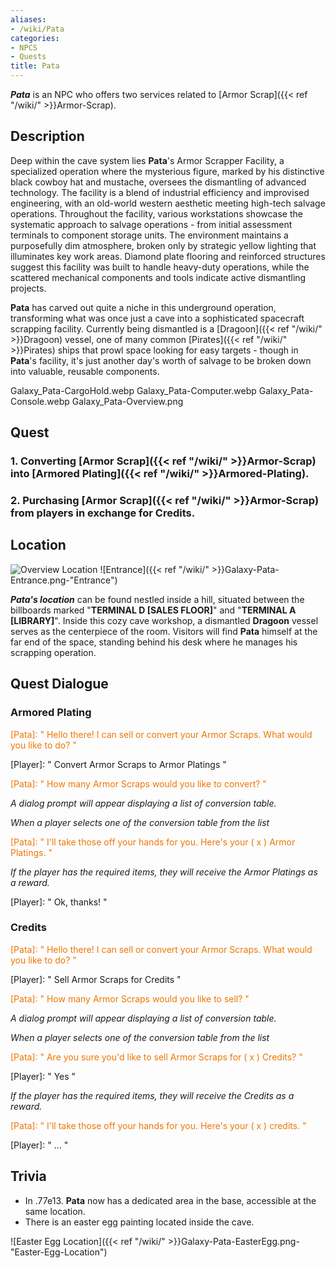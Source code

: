 ```yaml
---
aliases:
- /wiki/Pata
categories:
- NPCS
- Quests
title: Pata
---
```


**_Pata_** is an NPC who offers two services related to [Armor Scrap]({{< ref "/wiki/" >}}Armor-Scrap).

## Description

Deep within the cave system lies **Pata**'s Armor Scrapper Facility, a specialized operation where the mysterious figure, marked by his distinctive black cowboy hat and mustache, oversees the dismantling of advanced technology. The facility is a blend of industrial efficiency and improvised engineering, with an old-world western aesthetic meeting high-tech salvage operations. Throughout the facility, various workstations showcase the systematic approach to salvage operations - from initial assessment terminals to component storage units. The environment maintains a purposefully dim atmosphere, broken only by strategic yellow lighting that illuminates key work areas. Diamond plate flooring and reinforced structures suggest this facility was built to handle heavy-duty operations, while the scattered mechanical components and tools indicate active dismantling projects.

**Pata** has carved out quite a niche in this underground operation, transforming what was once just a cave into a sophisticated spacecraft scrapping facility. Currently being dismantled is a [Dragoon]({{< ref "/wiki/" >}}Dragoon) vessel, one of many common [Pirates]({{< ref "/wiki/" >}}Pirates) ships that prowl space looking for easy targets - though in **Pata**'s facility, it's just another day's worth of salvage to be broken down into valuable, reusable components.

Galaxy_Pata-CargoHold.webp Galaxy_Pata-Computer.webp Galaxy_Pata-Console.webp Galaxy_Pata-Overview.png

## Quest

### 1. Converting [Armor Scrap]({{< ref "/wiki/" >}}Armor-Scrap) into [Armored Plating]({{< ref "/wiki/" >}}Armored-Plating). 

### 2. Purchasing [Armor Scrap]({{< ref "/wiki/" >}}Armor-Scrap) from players in exchange for Credits. 

## Location

![Overview
Location](Galaxy_Pata-OverviewLocation.png "Overview Location") ![Entrance]({{< ref "/wiki/" >}}Galaxy-Pata-Entrance.png-"Entrance")

**_Pata's location_** can be found nestled inside a hill, situated between the billboards marked "**TERMINAL D [SALES FLOOR]**" and "**TERMINAL A [LIBRARY]**". Inside this cozy cave workshop, a dismantled **Dragoon** vessel serves as the centerpiece of the room. Visitors will find **Pata** himself at the far end of the space, standing behind his desk where he manages his scrapping operation.

## Quest Dialogue 

### Armored Plating 

<span style="color:#ee7600">[Pata]: " Hello there! I can sell or convert your Armor Scraps. What would you like to do? "</span>

[Player]: " Convert Armor Scraps to Armor Platings "

<span style="color:#ee7600">[Pata]: " How many Armor Scraps would you like to convert? "</span>

_A dialog prompt will appear displaying a list of conversion table._

_When a player selects one of the conversion table from the list_

<span style="color:#ee7600">[Pata]: " I'll take those off your hands for you. Here's your ( x ) Armor Platings. "</span>

_If the player has the required items, they will receive the Armor Platings as a reward._

[Player]: " Ok, thanks! "

### Credits

<span style="color:#ee7600">[Pata]: " Hello there! I can sell or convert your Armor Scraps. What would you like to do? "</span>

[Player]: " Sell Armor Scraps for Credits "

<span style="color:#ee7600">[Pata]: " How many Armor Scraps would you like to sell? "</span>

_A dialog prompt will appear displaying a list of conversion table._

_When a player selects one of the conversion table from the list_

<span style="color:#ee7600">[Pata]: " Are you sure you'd like to sell Armor Scraps for ( x ) Credits? "</span>

[Player]: " Yes "

_If the player has the required items, they will receive the Credits as a reward._

<span style="color:#ee7600">[Pata]: " I'll take those off your hands for you. Here's your ( x ) credits. "</span>

[Player]: " ... "

## Trivia

- In .77e13. **Pata** now has a dedicated area in the base, accessible at the same location.
- There is an easter egg painting located inside the cave.

![Easter Egg Location]({{< ref "/wiki/" >}}Galaxy-Pata-EasterEgg.png-"Easter-Egg-Location")